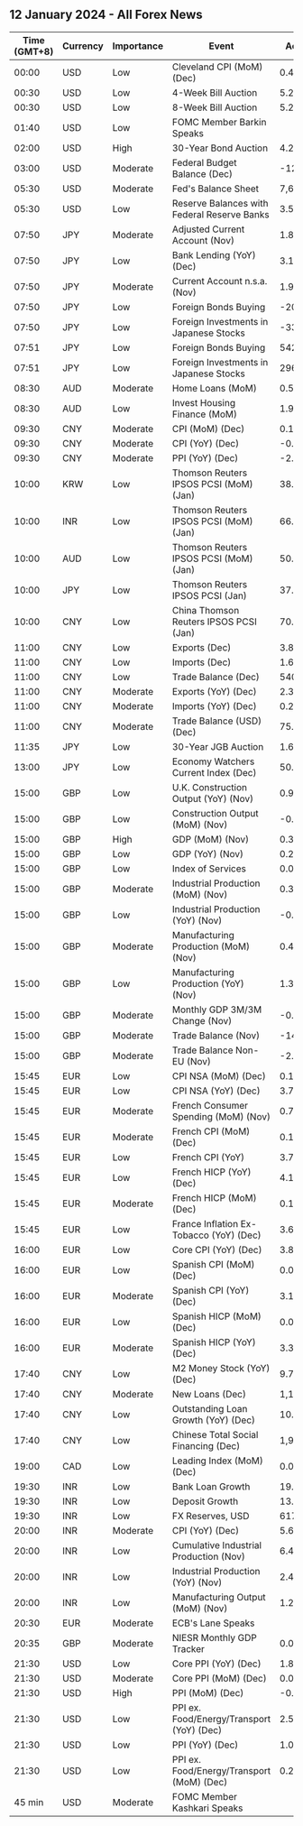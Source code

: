 ## 12 January 2024 - All Forex News

| Time (GMT+8) | Currency | Importance | Event | Actual | Forecast | Previous |
|------|----------|------------|-------|--------|----------|----------|
| 00:00 | USD | Low | Cleveland CPI (MoM) (Dec) | 0.4% |  | 0.4% |
| 00:30 | USD | Low | 4-Week Bill Auction | 5.280% |  | 5.290% |
| 00:30 | USD | Low | 8-Week Bill Auction | 5.275% |  | 5.285% |
| 01:40 | USD | Low | FOMC Member Barkin Speaks |  |  |  |
| 02:00 | USD | High | 30-Year Bond Auction | 4.229% |  | 4.344% |
| 03:00 | USD | Moderate | Federal Budget Balance (Dec) | -129.0B | -65.3B | -314.0B |
| 05:30 | USD | Moderate | Fed's Balance Sheet | 7,687B |  | 7,681B |
| 05:30 | USD | Low | Reserve Balances with Federal Reserve Banks | 3.537T |  | 3.459T |
| 07:50 | JPY | Moderate | Adjusted Current Account (Nov) | 1.89T | 2.18T | 2.62T |
| 07:50 | JPY | Low | Bank Lending (YoY) (Dec) | 3.1% | 2.7% | 2.8% |
| 07:50 | JPY | Moderate | Current Account n.s.a. (Nov) | 1.926T | 2.385T | 2.583T |
| 07:50 | JPY | Low | Foreign Bonds Buying | -204.8B |  | -164.8B |
| 07:50 | JPY | Low | Foreign Investments in Japanese Stocks | -337.3B |  | -120.5B |
| 07:51 | JPY | Low | Foreign Bonds Buying | 542.3B |  | -204.8B |
| 07:51 | JPY | Low | Foreign Investments in Japanese Stocks | 296.2B |  | -337.3B |
| 08:30 | AUD | Moderate | Home Loans (MoM) | 0.5% | 0.0% | 5.6% |
| 08:30 | AUD | Low | Invest Housing Finance (MoM) | 1.9% |  | 8.3% |
| 09:30 | CNY | Moderate | CPI (MoM) (Dec) | 0.1% | 0.2% | -0.5% |
| 09:30 | CNY | Moderate | CPI (YoY) (Dec) | -0.3% | -0.4% | -0.5% |
| 09:30 | CNY | Moderate | PPI (YoY) (Dec) | -2.7% | -2.6% | -3.0% |
| 10:00 | KRW | Low | Thomson Reuters IPSOS PCSI (MoM) (Jan) | 38.79 |  | 39.05 |
| 10:00 | INR | Low | Thomson Reuters IPSOS PCSI (MoM) (Jan) | 66.51 |  | 64.31 |
| 10:00 | AUD | Low | Thomson Reuters IPSOS PCSI (MoM) (Jan) | 50.16 |  | 47.39 |
| 10:00 | JPY | Low | Thomson Reuters IPSOS PCSI (Jan) | 37.84 |  | 37.52 |
| 10:00 | CNY | Low | China Thomson Reuters IPSOS PCSI (Jan) | 70.38 |  | 71.41 |
| 11:00 | CNY | Low | Exports (Dec) | 3.80M |  | 1.70M |
| 11:00 | CNY | Low | Imports (Dec) | 1.60M |  | 0.60M |
| 11:00 | CNY | Low | Trade Balance (Dec) | 540.90B | 520.00B | 490.82B |
| 11:00 | CNY | Moderate | Exports (YoY) (Dec) | 2.3% | 1.7% | 0.5% |
| 11:00 | CNY | Moderate | Imports (YoY) (Dec) | 0.2% | 0.3% | -0.6% |
| 11:00 | CNY | Moderate | Trade Balance (USD) (Dec) | 75.34B | 74.75B | 68.39B |
| 11:35 | JPY | Low | 30-Year JGB Auction | 1.629% |  | 1.623% |
| 13:00 | JPY | Low | Economy Watchers Current Index (Dec) | 50.7 | 49.9 | 49.5 |
| 15:00 | GBP | Low | U.K. Construction Output (YoY) (Nov) | 0.9% | 1.3% | 1.3% |
| 15:00 | GBP | Low | Construction Output (MoM) (Nov) | -0.2% | 0.4% | -0.4% |
| 15:00 | GBP | High | GDP (MoM) (Nov) | 0.3% | 0.2% | -0.3% |
| 15:00 | GBP | Low | GDP (YoY) (Nov) | 0.2% | 0.2% | -0.1% |
| 15:00 | GBP | Low | Index of Services | 0.0% | 0.1% | -0.1% |
| 15:00 | GBP | Moderate | Industrial Production (MoM) (Nov) | 0.3% | 0.3% | -1.3% |
| 15:00 | GBP | Low | Industrial Production (YoY) (Nov) | -0.1% | 0.7% | -0.5% |
| 15:00 | GBP | Moderate | Manufacturing Production (MoM) (Nov) | 0.4% | 0.3% | -1.2% |
| 15:00 | GBP | Low | Manufacturing Production (YoY) (Nov) | 1.3% | 1.7% | 0.2% |
| 15:00 | GBP | Moderate | Monthly GDP 3M/3M Change (Nov) | -0.2% | -0.1% | 0.0% |
| 15:00 | GBP | Moderate | Trade Balance (Nov) | -14.19B | -15.70B | -15.94B |
| 15:00 | GBP | Moderate | Trade Balance Non-EU (Nov) | -2.84B |  | -3.92B |
| 15:45 | EUR | Low | CPI NSA (MoM) (Dec) | 0.10% |  | 0.10% |
| 15:45 | EUR | Low | CPI NSA (YoY) (Dec) | 3.70% |  | 3.70% |
| 15:45 | EUR | Moderate | French Consumer Spending (MoM) (Nov) | 0.7% | -0.1% | -0.9% |
| 15:45 | EUR | Moderate | French CPI (MoM) (Dec) | 0.1% | 0.1% | -0.2% |
| 15:45 | EUR | Low | French CPI (YoY) | 3.7% | 3.7% | 3.5% |
| 15:45 | EUR | Low | French HICP (YoY) (Dec) | 4.1% | 4.1% | 3.9% |
| 15:45 | EUR | Moderate | French HICP (MoM) (Dec) | 0.1% | 0.1% | -0.2% |
| 15:45 | EUR | Low | France Inflation Ex-Tobacco (YoY) (Dec) | 3.60% |  | 3.30% |
| 16:00 | EUR | Low | Core CPI (YoY) (Dec) | 3.8% |  | 4.5% |
| 16:00 | EUR | Low | Spanish CPI (MoM) (Dec) | 0.0% | 0.0% | -0.3% |
| 16:00 | EUR | Moderate | Spanish CPI (YoY) (Dec) | 3.1% | 3.1% | 3.2% |
| 16:00 | EUR | Low | Spanish HICP (MoM) (Dec) | 0.0% | 0.0% | -0.5% |
| 16:00 | EUR | Moderate | Spanish HICP (YoY) (Dec) | 3.3% | 3.3% | 3.3% |
| 17:40 | CNY | Low | M2 Money Stock (YoY) (Dec) | 9.7% | 10.1% | 10.0% |
| 17:40 | CNY | Moderate | New Loans (Dec) | 1,170.0B | 1,400.0B | 1,090.0B |
| 17:40 | CNY | Low | Outstanding Loan Growth (YoY) (Dec) | 10.6% | 10.8% | 10.8% |
| 17:40 | CNY | Low | Chinese Total Social Financing (Dec) | 1,940.0B | 2,200.0B | 2,450.0B |
| 19:00 | CAD | Low | Leading Index (MoM) (Dec) | 0.05% |  | -0.01% |
| 19:30 | INR | Low | Bank Loan Growth | 19.9% |  | 20.2% |
| 19:30 | INR | Low | Deposit Growth | 13.2% |  | 14.0% |
| 19:30 | INR | Low | FX Reserves, USD | 617.30B |  | 623.20B |
| 20:00 | INR | Moderate | CPI (YoY) (Dec) | 5.69% | 5.87% | 5.55% |
| 20:00 | INR | Low | Cumulative Industrial Production (Nov) | 6.40% |  | 6.90% |
| 20:00 | INR | Low | Industrial Production (YoY) (Nov) | 2.4% | 4.0% | 11.6% |
| 20:00 | INR | Low | Manufacturing Output (MoM) (Nov) | 1.2% |  | 10.2% |
| 20:30 | EUR | Moderate | ECB's Lane Speaks |  |  |  |
| 20:35 | GBP | Moderate | NIESR Monthly GDP Tracker | 0.0% |  | -0.2% |
| 21:30 | USD | Low | Core PPI (YoY) (Dec) | 1.8% | 1.9% | 2.0% |
| 21:30 | USD | Moderate | Core PPI (MoM) (Dec) | 0.0% | 0.2% | 0.0% |
| 21:30 | USD | High | PPI (MoM) (Dec) | -0.1% | 0.1% | -0.1% |
| 21:30 | USD | Low | PPI ex. Food/Energy/Transport (YoY) (Dec) | 2.5% |  | 2.4% |
| 21:30 | USD | Low | PPI (YoY) (Dec) | 1.0% | 1.3% | 0.8% |
| 21:30 | USD | Low | PPI ex. Food/Energy/Transport (MoM) (Dec) | 0.2% |  | 0.1% |
| 45 min | USD | Moderate | FOMC Member Kashkari Speaks |  |  |  |
